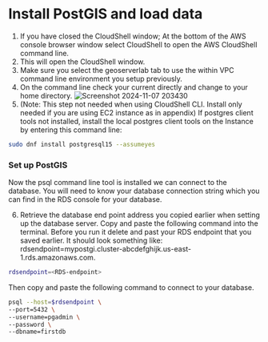 # Install PostGIS and load data

1. If you have closed the CloudShell window; At the bottom of the AWS console browser window select CloudShell to open the AWS CloudShell command line.
2. This will open the CloudShell window.
3. Make sure you select the geoserverlab tab to use the within VPC command line environment you setup previously.
4. On the command line check your current directly and change to your home directory.
![Screenshot 2024-11-07 203430](https://github.com/user-attachments/assets/82848938-db85-485f-8f8c-2010c0f2f385)
5. (Note: This step not needed when using CloudShell CLI. Install only needed if you are using EC2 instance as in appendix) If postgres client tools not installed, install the local postgres client tools on the Instance by entering this command line:

```bash
sudo dnf install postgresql15 --assumeyes
```
### Set up PostGIS

Now the psql command line tool is installed we can connect to the database. You will need to know your database connection string which you can find in the RDS console for your database.

6. Retrieve the database end point address you copied earlier when setting up the database server. Copy and paste the following command into the terminal. Before you run it delete and past your RDS endpoint that you saved earlier. It should look something like: rdsendpoint=mypostgi.cluster-abcdefghijk.us-east-1.rds.amazonaws.com.
```bash
rdsendpoint=<RDS-endpoint>
```
Then copy and paste the following command to connect to your database.
```bash
psql --host=$rdsendpoint \
--port=5432 \
--username=pgadmin \
--password \
--dbname=firstdb
```
